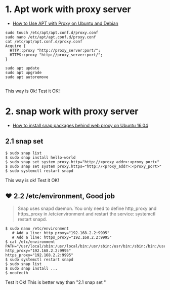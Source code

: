 # 1. Apt work with proxy server
- [How to Use APT with Proxy on Ubuntu and Debian](https://linuxiac.com/how-to-use-apt-with-proxy/)

```
sudo touch /etc/apt/apt.conf.d/proxy.conf
sudo nano /etc/apt/apt.conf.d/proxy.conf
cat /etc/apt/apt.conf.d/proxy.conf
Acquire {
  HTTP::proxy "http://proxy_server:port/";
  HTTPS::proxy "http://proxy_server:port/";
}

sudo apt update
sudo apt upgrade
sudo apt autoremove


```
This way is Ok! Test it OK!

# 2. snap work with proxy server
- [How to install snap packages behind web proxy on Ubuntu 16.04](https://askubuntu.com/questions/764610/how-to-install-snap-packages-behind-web-proxy-on-ubuntu-16-04)

## 2.1 snap set 
```
$ sudo snap list
$ sudo snap install hello-world
$ sudo snap set system proxy.http="http://<proxy_addr>:<proxy_port>"
$ sudo snap set system proxy.https="http://<proxy_addr>:<proxy_port>"
$ sudo systemctl restart snapd
```
This way is ok! Test it OK!

## ❤️ 2.2 /etc/environment, Good job
> Snap uses snapd daemon. You only need to define http_proxy and https_proxy in /etc/environment and restart the service: systemctl restart snapd.

```
$ sudo nano /etc/environment
   # Add a line: http_proxy="192.168.2.2:9995"
   # Add a line: https_proxy="192.168.2.2:9995"
$ cat /etc/environment
PATH="/usr/local/sbin:/usr/local/bin:/usr/sbin:/usr/bin:/sbin:/bin:/usr/games:/usr/local/games:/snap/bin"
http_proxy="192.168.2.2:9995"
https_proxy="192.168.2.2:9995"
$ sudo systemctl restart snapd
$ sudo snap list
$ sudo snap install ...
$ neofecth

```
Test it Ok! 
This is better way than "2.1  snap set "






